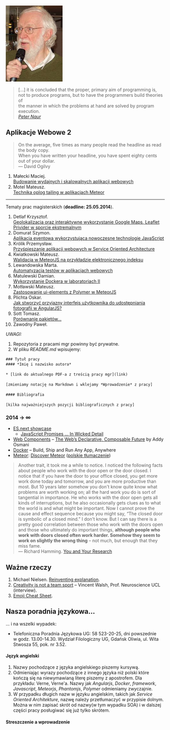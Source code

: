 ![Peter Naur](images/peter_naur.jpg)

> […] it is concluded that the proper, primary aim of programming is,<br>
> not to produce programs, but to have the programmers build theories of<br>
> the manner in which the problems at hand are solved by program execution.<br>
> [*Peter Naur*](http://alistair.cockburn.us/ASD+book+extract%3A+%22Naur,+Ehn,+Musashi%22)

## Aplikacje Webowe 2

> On the average, five times as many people read the headline as read the body copy.<br>
> When you have written your headline, you have spent eighty cents out of your dollar.<br>
> — David Ogilvy

1. Małecki Maciej.<br>
   [Budowanie wydajnych i skalowalnych aplikacji webowych](https://github.com/smt116/master-thesis)
1. Motel Mateusz.<br>
   [Technika oplog tailing w aplikacjach Meteor](https://github.com/mmotel/master-thesis)

----

Tematy prac magisterskich (**deadline: 25.05.2014**).

1. Detlaf Krzysztof.<br>
   [Geolokalizacja oraz interaktywne wykorzystanie Google Maps, Leaflet Privider w sporcie ekstremalnym](https://github.com/kdetlaf/magisterka)
1. Domurat Szymon.<br>
   [Aplikacja eventowa wykorzystująca nowoczesne technologie JavaScript](https://github.com/sdomurat/mgr)
1. Królik Przemysław.<br>
   [Przyśpieszanie aplikacji webowych w Service Oriented Architecture](https://github.com/Necromos/mgr)
1. Kwiatkowski Mateusz.<br>
   [Walidacja w MeteorJS na przykładzie elektronicznego indeksu](https://github.com/Flover/praca_magisterska)
1. Lewandowska Marta.<br>
   [Automatyzacja testów w aplikacjach webowych](https://github.com/mlewandowska/thesis)
1. Matulewski Damian.<br>
   [Wykorzystanie Dockera w laboratoriach II](https://github.com/dmatulewski/mgr)
1. Motławski Mateusz.<br>
   [Zastosowanie ui-elements z Polymer w MeteorJS](https://github.com/miotla007/magisterka)
1. Plichta Oskar.<br>
   [Jak stworzyć przyjazny interfejs użytkownika do udostępniania fotografii w AngularJS?](https://github.com/oplichta/magisterka)
1. Sott Tomasz.<br>
   [Porównanie pakietów…](https://github.com/tsott/mgr)
1. Zawodny Paweł.

*UWAGI:*

1. Repozytoria z pracami mgr powinny być prywatne.
1. W pliku *README.md* wpisujemy:

```
### Tytuł pracy
#### *Imię i nazwisko autora*

* [link do aktualnego PDF-a z treścią pracy mgr](link)

[zmieniamy notację na Markdown i wklejamy *Wprowadzenie* z pracy]

#### Bibliografia

[kilka najważniejszych pozycji bibliograficznych z pracy]
```

### 2014 → ∞

- [ES.next showcase](https://github.com/sindresorhus/esnext-showcase)
  - [JavaScript Promises ... In Wicked Detail](http://mattgreer.org/articles/promises-in-wicked-detail/)
- [Web Components](http://w3c.github.io/webcomponents/explainer/) –
  [The Web’s Declarative, Composable Future](http://addyosmani.com/blog/the-webs-declarative-composable-future/)
  by Addy Osmani
- [Docker](http://www.docker.com/) –  Build, Ship and Run Any App, Anywhere
- [Meteor](https://www.meteor.com/):
  [Discover Meteor](http://book.discovermeteor.com/)
  ([polskie tłumaczenie](http://pl.discovermeteor.com/))


> Another trait, it took me a while to notice. I noticed the following
> facts about people who work with the door open or the door closed. I
> notice that if you have the door to your office closed, you get more
> work done today and tomorrow, and you are more productive than
> most. But 10 years later somehow you don't know quite know what
> problems are worth working on; all the hard work you do is sort of
> tangential in importance. He who works with the door open gets all
> kinds of interruptions, but he also occasionally gets clues as to what
> the world is and what might be important. Now I cannot prove the cause
> and effect sequence because you might say, “The closed door is
> symbolic of a closed mind.” I don't know. But I can say there is a
> pretty good correlation between those who work with the doors open and
> those who ultimately do important things, **although people who work
> with doors closed often work harder. Somehow they seem to work on
> slightly the wrong thing** – not much, but enough that they miss fame.<br>
> — Richard Hamming. [You and Your Research](http://www.cs.virginia.edu/~robins/YouAndYourResearch.html)

## Ważne rzeczy

1. Michael Nielsen.
   [Reinventing explanation](http://michaelnielsen.org/reinventing_explanation/index.html).
1. [Creativity is not a team sport](http://www.improvides.com/2014/03/24/creativity-team-sport-interview-vincent-walsh-prof-neuroscience-ucl/)
   – Vincent Walsh, Prof. Neuroscience UCL (interview).
1. [Emoji Cheat Sheet](http://www.emoji-cheat-sheet.com/).


## Nasza poradnia językowa…

… i na wszelki wypadek:

* Telefoniczna Poradnia Językowa UG: 58 523-20-25, dni powszednie
  w godz. 13.00-14.30. Wydział Filologiczny UG, Gdańsk Oliwia, ul. Wita
  Stwosza 55, pok. nr 3.52.

#### Język angielski

1. Nazwy pochodzące z języka angielskiego piszemy kursywą.
1. Odmieniając wyrazy pochodzące z innego języka niż polski które
  kończą się na niewymawianą literę piszemy z apostrofem. Dla
  przykładu: Verne, Verne'a.  Nazwy jak *Angularjs*, *Docker*, *framework*,
  *Javascript*, *Meteorjs*, *Phantomjs*, *Polymer* odmieniamy zwyczajnie.
1. W przypadku długich nazw w języku angielskim, takich jak *Service
  Oriented Architekture*, nazwę należy przetłumaczyć w przypisie
  dolnym. Można w nim zapisać skrót od nazwy(w tym wypadku SOA) i w
  dalszej części pracy posługiwać się już tylko skrótem.

#### Streszczenie a wprowadzenie
